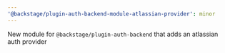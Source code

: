 ```yaml
---
'@backstage/plugin-auth-backend-module-atlassian-provider': minor
---
```


New module for `@backstage/plugin-auth-backend` that adds an atlassian auth provider
